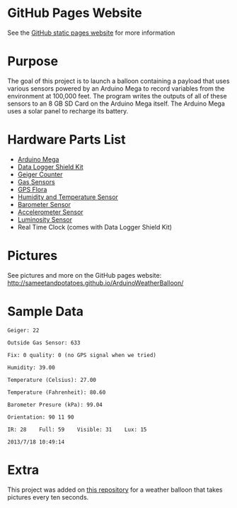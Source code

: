 # GitHub Pages Website

See the [GitHub static pages website](http://sameetandpotatoes.github.io/ArduinoWeatherBalloon/) for more information

# Purpose
The goal of this project is to launch a balloon containing a payload that uses various sensors powered by an Arduino Mega to record variables from the environment at 100,000 feet. The program writes the outputs of all of these sensors to an 8 GB SD Card on the Arduino Mega itself. The Arduino Mega uses a solar panel to recharge its battery. 

# Hardware Parts List
- [Arduino Mega](http://www.adafruit.com/products/191)
- [Data Logger Shield Kit](http://www.adafruit.com/products/1141)
- [Geiger Counter](https://www.sparkfun.com/products/11345)
- [Gas Sensors](https://www.sparkfun.com/products/10916)
- [GPS Flora](http://www.adafruit.com/products/1059)
- [Humidity and Temperature Sensor](http://www.adafruit.com/products/386)
- [Barometer Sensor](https://www.sparkfun.com/products/9721)
- [Accelerometer Sensor](http://www.adafruit.com/products/1120)
- [Luminosity Sensor](http://www.adafruit.com/products/439)
- Real Time Clock (comes with Data Logger Shield Kit)

# Pictures

See pictures and more on the GitHub pages website: http://sameetandpotatoes.github.io/ArduinoWeatherBalloon/

# Sample Data

```
Geiger: 22

Outside Gas Sensor: 633

Fix: 0 quality: 0 (no GPS signal when we tried)

Humidity: 39.00

Temperature (Celsius): 27.00

Temperature (Fahrenheit): 80.60

Barometer Presure (kPa): 99.04

Orientation: 90 11 90

IR: 28    Full: 59    Visible: 31    Lux: 15

2013/7/18 10:49:14
```

# Extra

This project was added on [this repository](https://github.com/erichaddleton/porkycam) for a weather balloon that takes pictures every ten seconds.
